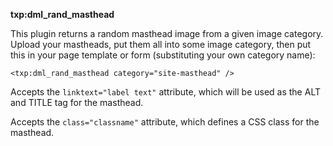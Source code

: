 **txp:dml_rand_masthead**

This plugin returns a random masthead image from a given image category.
Upload your mastheads, put them all into some image category, then
put this in your page template or form (substituting your own category name):

	<txp:dml_rand_masthead category="site-masthead" />

Accepts the `linktext="label text"` attribute, which will be used as the ALT
and TITLE tag for the masthead.

Accepts the `class="classname"` attribute, which defines a CSS class for the
masthead.

